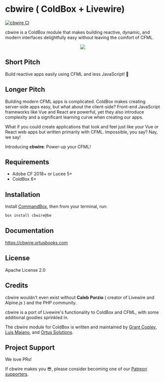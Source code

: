 # cbwire ( ColdBox + Livewire)

[![cbwire CI](https://github.com/coldbox-modules/cbwire/actions/workflows/ci.yml/badge.svg?branch=development)](https://github.com/coldbox-modules/cbwire/actions/workflows/ci.yml)

cbwire is a ColdBox module that makes building reactive, dynamic, and modern interfaces delightfully easy without leaving the comfort of CFML.

<div align="center">
	<img src="https://user-images.githubusercontent.com/1197835/136311530-a9647105-09b8-4c49-8ea0-85cb73714de2.png">
</div>

## Short Pitch

Build reactive apps easily using CFML and less JavaScript! 🎉

## Longer Pitch

Building modern CFML apps is complicated. ColdBox makes creating server-side apps easy, but what about the client-side? Front-end JavaScript frameworks like Vue and React are powerful, yet they also introduce complexity and a significant learning curve when creating our apps.

What if you could create applications that look and feel just like your Vue or React web apps but written primarily with CFML. Impossible, you say? Nay, we say!

Introducing **cbwire**: Power-up your CFML!

## Requirements
* Adobe CF 2018+ or Lucee 5+
* ColdBox 6+

## Installation

Install [CommandBox](https://www.ortussolutions.com/products/commandbox), then from your terminal, run:

```bash
box install cbwire@be
```

## Documentation

https://cbwire.ortusbooks.com

## License

Apache License 2.0

## Credits

cbwire wouldn't even exist without **Caleb Porzio** ( creator of Livewire and Alpine.js ) and the PHP community. 

cbwire is a port of Livewire's functionality to ColdBox and CFML, with some additional goodies sprinkled in.

The cbwire module for ColdBox is written and maintained by [Grant Copley](https://twitter.com/grantcopley), [Luis Majano](https://twitter.com/lmajano), and [Ortus Solutions](https://www.ortussolutions.com/).

## Project Support

We love PRs!

If cbwire makes you 😎, please consider becoming one of our [Patreon supporters](https://www.patreon.com/ortussolutions).
